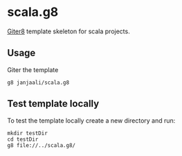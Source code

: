 # scala.g8

[Giter8] template skeleton for scala projects.

## Usage

Giter the template

```shell
g8 janjaali/scala.g8
```

## Test template locally

To test the template locally create a new directory and run:

```shell
mkdir testDir
cd testDir
g8 file://../scala.g8/
```

[Giter8]: http://www.foundweekends.org/giter8/
